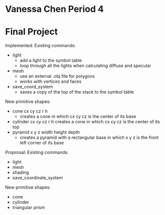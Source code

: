 # Vanessa Chen Period 4
# Final Project

Implemented:
Existing commands:
- light
  - add a light to the symbol table
  - loop through all the lights when calculating diffuse and specular
- mesh
  - use an external .obj file for polygons
  - works with vertices and faces
- save_coord_system
  - saves a copy of the top of the stack to the symbol table

New primitive shapes:
- cone cx cy cz r h
  - creates a cone in which cx cy cz is the center of its base
- cylinder cx cy cz r h
  creates a cone in which cx cy cz is the center of its top 
- pyramid x y z width height depth
  - creates a pyramid with a rectangular base in which x y z is the front left corner of its base

Proprosal:
Existing commands:
- light
- mesh
- shading
- save_coordinate_system

New primitive shapes:
- cone
- cylinder
- triangular prism

